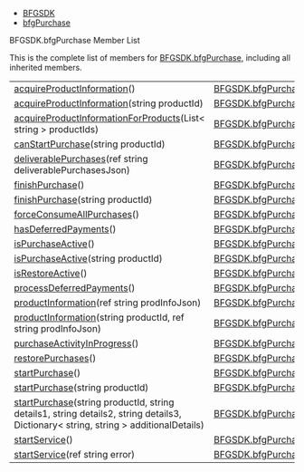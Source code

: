   - [BFGSDK](namespace_b_f_g_s_d_k.html)
  - [bfgPurchase](class_b_f_g_s_d_k_1_1bfg_purchase.html)

BFGSDK.bfgPurchase Member List

This is the complete list of members for
[BFGSDK.bfgPurchase](class_b_f_g_s_d_k_1_1bfg_purchase.html), including
all inherited members.

|                                                                                                                                                                                                                  |                                                              |              |
| ---------------------------------------------------------------------------------------------------------------------------------------------------------------------------------------------------------------- | ------------------------------------------------------------ | ------------ |
| [acquireProductInformation](class_b_f_g_s_d_k_1_1bfg_purchase.html#ab114803e56e3abe900d69f6a3bb5de57)()                                                                                                          | [BFGSDK.bfgPurchase](class_b_f_g_s_d_k_1_1bfg_purchase.html) | inlinestatic |
| [acquireProductInformation](class_b_f_g_s_d_k_1_1bfg_purchase.html#a4f55b608d810599a4c8e5654c551fc7e)(string productId)                                                                                          | [BFGSDK.bfgPurchase](class_b_f_g_s_d_k_1_1bfg_purchase.html) | inlinestatic |
| [acquireProductInformationForProducts](class_b_f_g_s_d_k_1_1bfg_purchase.html#a9fbd4cd1364eab5353ae9778294bfea7)(List\< string \> productIds)                                                                    | [BFGSDK.bfgPurchase](class_b_f_g_s_d_k_1_1bfg_purchase.html) | inlinestatic |
| [canStartPurchase](class_b_f_g_s_d_k_1_1bfg_purchase.html#ae1dfd480e81287dcea4d932d5e25578b)(string productId)                                                                                                   | [BFGSDK.bfgPurchase](class_b_f_g_s_d_k_1_1bfg_purchase.html) | inlinestatic |
| [deliverablePurchases](class_b_f_g_s_d_k_1_1bfg_purchase.html#a6c28ec62d1a4d79efe5d98bf473577f7)(ref string deliverablePurchasesJson)                                                                            | [BFGSDK.bfgPurchase](class_b_f_g_s_d_k_1_1bfg_purchase.html) | inlinestatic |
| [finishPurchase](class_b_f_g_s_d_k_1_1bfg_purchase.html#aef9304831f0756444aa7c762fe8eca58)()                                                                                                                     | [BFGSDK.bfgPurchase](class_b_f_g_s_d_k_1_1bfg_purchase.html) | inlinestatic |
| [finishPurchase](class_b_f_g_s_d_k_1_1bfg_purchase.html#a35d532582244a566cf243a8f94435b79)(string productId)                                                                                                     | [BFGSDK.bfgPurchase](class_b_f_g_s_d_k_1_1bfg_purchase.html) | inlinestatic |
| [forceConsumeAllPurchases](class_b_f_g_s_d_k_1_1bfg_purchase.html#a12f0b56b44baf43b2e8e3043d61dec20)()                                                                                                           | [BFGSDK.bfgPurchase](class_b_f_g_s_d_k_1_1bfg_purchase.html) | inlinestatic |
| [hasDeferredPayments](class_b_f_g_s_d_k_1_1bfg_purchase.html#ad02e90624cf3d8af5a3763f19c6247c9)()                                                                                                                | [BFGSDK.bfgPurchase](class_b_f_g_s_d_k_1_1bfg_purchase.html) | inlinestatic |
| [isPurchaseActive](class_b_f_g_s_d_k_1_1bfg_purchase.html#ad8a4e0d1e88baeded4e9aa30ad1931d6)()                                                                                                                   | [BFGSDK.bfgPurchase](class_b_f_g_s_d_k_1_1bfg_purchase.html) | inlinestatic |
| [isPurchaseActive](class_b_f_g_s_d_k_1_1bfg_purchase.html#a9e7dbe9a7ce14c44fd78dcd50a0ea233)(string productId)                                                                                                   | [BFGSDK.bfgPurchase](class_b_f_g_s_d_k_1_1bfg_purchase.html) | inlinestatic |
| [isRestoreActive](class_b_f_g_s_d_k_1_1bfg_purchase.html#a769489de61ac06a435addd5fc8d9b5c1)()                                                                                                                    | [BFGSDK.bfgPurchase](class_b_f_g_s_d_k_1_1bfg_purchase.html) | inlinestatic |
| [processDeferredPayments](class_b_f_g_s_d_k_1_1bfg_purchase.html#aec5bcf6f1be5b4eabc1dce4bc2eb1410)()                                                                                                            | [BFGSDK.bfgPurchase](class_b_f_g_s_d_k_1_1bfg_purchase.html) | inlinestatic |
| [productInformation](class_b_f_g_s_d_k_1_1bfg_purchase.html#a50d43c1b2bb94aaaed4b205f2c3f0462)(ref string prodInfoJson)                                                                                          | [BFGSDK.bfgPurchase](class_b_f_g_s_d_k_1_1bfg_purchase.html) | inlinestatic |
| [productInformation](class_b_f_g_s_d_k_1_1bfg_purchase.html#adf2ee8e1074b0c690418a73666b3d179)(string productId, ref string prodInfoJson)                                                                        | [BFGSDK.bfgPurchase](class_b_f_g_s_d_k_1_1bfg_purchase.html) | inlinestatic |
| [purchaseActivityInProgress](class_b_f_g_s_d_k_1_1bfg_purchase.html#a8cc33002d8a69075ce12179ec9220428)()                                                                                                         | [BFGSDK.bfgPurchase](class_b_f_g_s_d_k_1_1bfg_purchase.html) | inlinestatic |
| [restorePurchases](class_b_f_g_s_d_k_1_1bfg_purchase.html#abcd179fc0bc00c0a5410aa9594e0c4ea)()                                                                                                                   | [BFGSDK.bfgPurchase](class_b_f_g_s_d_k_1_1bfg_purchase.html) | inlinestatic |
| [startPurchase](class_b_f_g_s_d_k_1_1bfg_purchase.html#ac150b7297d5098b55e4ddefdad75a3a7)()                                                                                                                      | [BFGSDK.bfgPurchase](class_b_f_g_s_d_k_1_1bfg_purchase.html) | inlinestatic |
| [startPurchase](class_b_f_g_s_d_k_1_1bfg_purchase.html#a4159bfbc232d07eb7acff48a63a34adb)(string productId)                                                                                                      | [BFGSDK.bfgPurchase](class_b_f_g_s_d_k_1_1bfg_purchase.html) | inlinestatic |
| [startPurchase](class_b_f_g_s_d_k_1_1bfg_purchase.html#a11a5d9a66b93f427afff7e841f165804)(string productId, string details1, string details2, string details3, Dictionary\< string, string \> additionalDetails) | [BFGSDK.bfgPurchase](class_b_f_g_s_d_k_1_1bfg_purchase.html) | inlinestatic |
| [startService](class_b_f_g_s_d_k_1_1bfg_purchase.html#a542dc3c3294b02f6875e916b0b69963b)()                                                                                                                       | [BFGSDK.bfgPurchase](class_b_f_g_s_d_k_1_1bfg_purchase.html) | inlinestatic |
| [startService](class_b_f_g_s_d_k_1_1bfg_purchase.html#a7a0fe29dfc4de71fd7f07a7bdc8b0ee3)(ref string error)                                                                                                       | [BFGSDK.bfgPurchase](class_b_f_g_s_d_k_1_1bfg_purchase.html) | inlinestatic |
